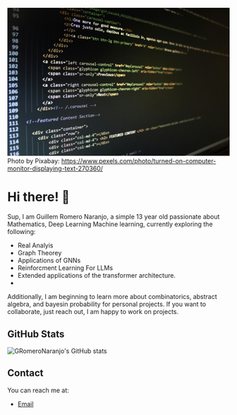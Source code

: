 ![Photo by Pixabay](pexels-pixabay-270360.jpg)
Photo by Pixabay: https://www.pexels.com/photo/turned-on-computer-monitor-displaying-text-270360/

# Hi there! 👋

Sup, I am Guillem Romero Naranjo, a simple 13 year old passionate about Mathematics, Deep Learning Machine learning, currently exploring the following:
- Real Analyis
- Graph Theorey
- Applications of GNNs
- Reinforcment Learning For LLMs
- Extended applications of the transformer architecture.
- 
Additionally, I am beginning to learn more about combinatorics, abstract algebra, and bayesin probability for personal projects. If you want to collaborate, just reach out, I am happy to work on projects.

## GitHub Stats

![GRomeroNaranjo's GitHub stats](https://github-readme-stats.vercel.app/api?username=GRomeroNaranjo&show_icons=true&theme=radical)

## Contact

You can reach me at:
- [Email](guillemrn9@gmail.com)
